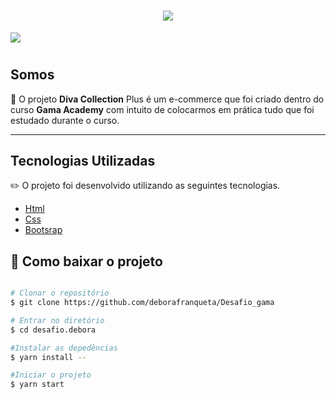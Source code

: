 <h1 align="center">
 <img src="https://ik.imagekit.io/deborafranqueta/rodape_AyZs8CbyT.png?updatedAt=1626964866054">
</h1>

 <img src="https://ik.imagekit.io/deborafranqueta/gif_x8v7nzOZuUl.gif?updatedAt=1626967714775)">
<h1></h1>

## Somos

:page_facing_up: O projeto **Diva Collection** Plus é um e-commerce que foi criado dentro do curso **Gama Academy** com intuito de colocarmos em prática tudo que foi estudado durante o curso.

---

## Tecnologias Utilizadas
:pencil2:
O projeto foi desenvolvido utilizando as seguintes tecnologias.

- [Html](https://www.w3schools.com/html/)
- [Css](https://www.w3schools.com/css/)
- [Bootsrap](https://getbootstrap.com/)

## :file_folder: Como baixar o projeto


```bash

# Clonar o repositório
$ git clone https://github.com/deborafranqueta/Desafio_gama

# Entrar no diretório
$ cd desafio.debora

#Instalar as depedências
$ yarn install --

#Iniciar o projeto
$ yarn start